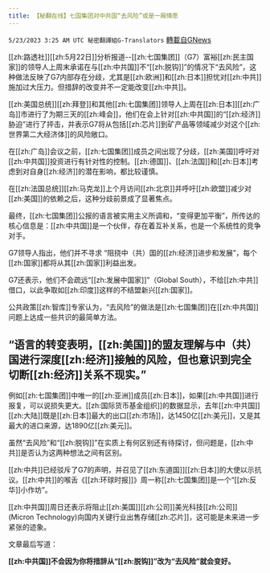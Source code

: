 ```yaml
---
title: 【秘翻在线】七国集团对中共国“去风险”或是一厢情愿
---
```

`5/23/2023 3:25 AM UTC 秘密翻譯組G-Translators` [轉載自GNews](https://gnews.org/articles/1323085)

        

[[zh:路透社]][[zh:5月22日]]分析报道--[[zh:七国集团]]（G7）富裕[[zh:民主国家]]的领导人上周末承诺在与[[zh:中共国]]不“[[zh:脱钩]]”的情况下“去风险”，这种做法反映了G7内部存在分歧，尤其是[[zh:欧洲]]和[[zh:日本]]担忧对[[zh:中共]]施加过大压力。但措辞的改变并不一定能改变[[zh:中共]]。

[[zh:美国总统]][[zh:拜登]]和其他[[zh:七国集团]]领导人上周在[[zh:日本]][[zh:广岛]]市进行了为期三天的[[zh:峰会]]，他们在会上针对[[zh:中共国]]的“[[zh:经济]]胁迫”进行了抨击，并表示G7将从包括[[zh:芯片]]到矿产品等领域减少对这个[[zh:世界第二大经济体]]的风险敞口。

在[[zh:广岛]]会议之前，[[zh:七国集团]]成员之间出现了分歧，[[zh:美国]]呼吁对[[zh:中共国]]投资进行有针对性的控制。[[zh:德国]]、[[zh:法国]]和[[zh:日本]]考虑到对自身[[zh:经济]]的潜在影响，都比较谨慎。

在[[zh:法国总统]][[zh:马克龙]]上个月访问[[zh:北京]]并呼吁[[zh:欧盟]]减少对[[zh:美国]]的依赖之后，这种分歧前景成了显著焦点。

最终，[[zh:七国集团]]公报的语言被实用主义所调和，“变得更加平衡”，所传达的核心信息是：[[zh:中共国]]是一个伙伴，存在着互补关系，也是一个系统性的竞争对手。

G7领导人指出，他们并不寻求 “阻挠中（共）国的[[zh:经济]]进步和发展”，每个[[zh:国家]]都将从其[[zh:国家]]利益出发。

G7还表示，他们不会疏远“[[zh:发展中国家]]”（Global South），不给[[zh:中共]]借口，以此争取如[[zh:印度]]这样的不结盟新兴[[zh:国家]]。

公共政策[[zh:智库]]专家认为，“去风险”的做法是[[zh:七国集团]]在[[zh:中共国]]问题上达成一些共识的最简单方法。


## “语言的转变表明，[[zh:美国]]的盟友理解与中（共）国进行深度[[zh:经济]]接触的风险，但也意识到完全切断[[zh:经济]]关系不现实。”

例如[[zh:七国集团]]中唯一的[[zh:亚洲]]成员[[zh:日本]]，如果[[zh:中共国]]进行报复，可以说损失更大。[[zh:国际货币基金组织]]的数据显示，去年[[zh:中共国]][[zh:大陆]]既是[[zh:日本]]最大的出口[[zh:市场]]，达1450亿[[zh:美元]]，又是其最大的进口来源，达1890亿[[zh:美元]]。

虽然“去风险”和“[[zh:脱钩]]”在实质上有何区别还有待探讨，但问题是，[[zh:中共]]是否认为这两种想法之间有区别。

[[zh:中共]]已经驳斥了G7的声明，并召见了[[zh:东道国]][[zh:日本]]的大使以示抗议。[[zh:中共]]的喉舌《[[zh:环球时报]]》周一称[[zh:七国集团]]是一个“[[zh:反华]]小作坊”。

[[zh:中共国]]周日还表示将阻止[[zh:美国]][[zh:公司]]美光科技[[zh:公司]] (Micron Technology)向国内关键行业出售存储[[zh:芯片]]，这可能是未来进一步紧张的迹象。

文章最后写道：

**[[zh:中共国]]不会因为你将措辞从“[[zh:脱钩]]”改为“去风险”就会变好。**
